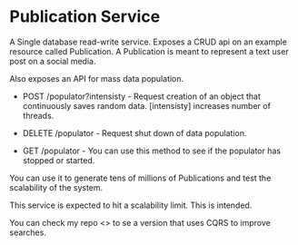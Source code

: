 # Publication Service
A Single database read-write service. Exposes a CRUD api on an example resource called Publication.
A Publication is meant to represent a text user post on a social media.

Also exposes an API for mass data population. 

- POST /populator?intensisty - Request creation of an object that continuously saves random data.
  [intensisty] increases number of threads.

- DELETE /populator - Request shut down of data population.

- GET /populator - You can use this method to see if the populator has stopped or started.

You can use it to generate tens of millions of Publications and test the scalability of the system.

This service is expected to hit a scalability limit. This is intended.

You can check my repo <> to se a version that uses CQRS to improve searches. 
